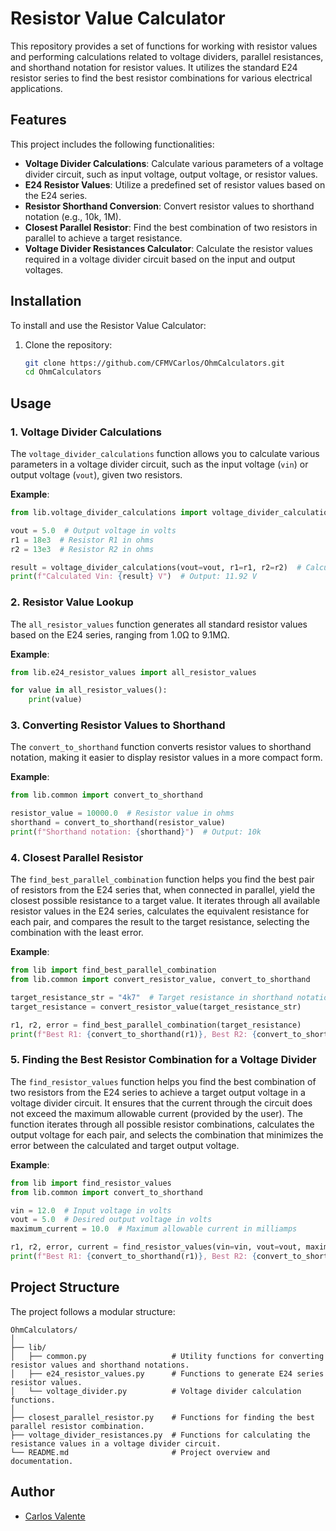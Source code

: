# Resistor Value Calculator

This repository provides a set of functions for working with resistor values and performing calculations related to voltage dividers, parallel resistances, and shorthand notation for resistor values. It utilizes the standard E24 resistor series to find the best resistor combinations for various electrical applications.

## Features

This project includes the following functionalities:
- **Voltage Divider Calculations**: Calculate various parameters of a voltage divider circuit, such as input voltage, output voltage, or resistor values.
- **E24 Resistor Values**: Utilize a predefined set of resistor values based on the E24 series.
- **Resistor Shorthand Conversion**: Convert resistor values to shorthand notation (e.g., 10k, 1M).
- **Closest Parallel Resistor**: Find the best combination of two resistors in parallel to achieve a target resistance.
- **Voltage Divider Resistances Calculator**: Calculate the resistor values required in a voltage divider circuit based on the input and output voltages.

## Installation

To install and use the Resistor Value Calculator:

1. Clone the repository:

    ```bash
    git clone https://github.com/CFMVCarlos/OhmCalculators.git
    cd OhmCalculators
    ```

## Usage

### 1. Voltage Divider Calculations

The `voltage_divider_calculations` function allows you to calculate various parameters in a voltage divider circuit, such as the input voltage (`vin`) or output voltage (`vout`), given two resistors.

**Example**:

```python
from lib.voltage_divider_calculations import voltage_divider_calculations

vout = 5.0  # Output voltage in volts
r1 = 18e3  # Resistor R1 in ohms
r2 = 13e3  # Resistor R2 in ohms

result = voltage_divider_calculations(vout=vout, r1=r1, r2=r2)  # Calculate Vin
print(f"Calculated Vin: {result} V")  # Output: 11.92 V
```

### 2. Resistor Value Lookup

The `all_resistor_values` function generates all standard resistor values based on the E24 series, ranging from 1.0Ω to 9.1MΩ.

**Example**:

```python
from lib.e24_resistor_values import all_resistor_values

for value in all_resistor_values():
    print(value)
```

### 3. Converting Resistor Values to Shorthand

The `convert_to_shorthand` function converts resistor values to shorthand notation, making it easier to display resistor values in a more compact form.

**Example**:

```python
from lib.common import convert_to_shorthand

resistor_value = 10000.0  # Resistor value in ohms
shorthand = convert_to_shorthand(resistor_value)
print(f"Shorthand notation: {shorthand}")  # Output: 10k
```

### 4. Closest Parallel Resistor

The `find_best_parallel_combination` function helps you find the best pair of resistors from the E24 series that, when connected in parallel, yield the closest possible resistance to a target value. It iterates through all available resistor values in the E24 series, calculates the equivalent resistance for each pair, and compares the result to the target resistance, selecting the combination with the least error.

**Example**:

```python
from lib import find_best_parallel_combination
from lib.common import convert_resistor_value, convert_to_shorthand

target_resistance_str = "4k7"  # Target resistance in shorthand notation (e.g., '4k7')
target_resistance = convert_resistor_value(target_resistance_str)

r1, r2, error = find_best_parallel_combination(target_resistance)
print(f"Best R1: {convert_to_shorthand(r1)}, Best R2: {convert_to_shorthand(r2)} with error: {error:.4f}")
```

### 5. Finding the Best Resistor Combination for a Voltage Divider

The `find_resistor_values` function helps you find the best combination of two resistors from the E24 series to achieve a target output voltage in a voltage divider circuit. It ensures that the current through the circuit does not exceed the maximum allowable current (provided by the user). The function iterates through all possible resistor combinations, calculates the output voltage for each pair, and selects the combination that minimizes the error between the calculated and target output voltage.

**Example**:

```python
from lib import find_resistor_values
from lib.common import convert_to_shorthand

vin = 12.0  # Input voltage in volts
vout = 5.0  # Desired output voltage in volts
maximum_current = 10.0  # Maximum allowable current in milliamps

r1, r2, error, current = find_resistor_values(vin=vin, vout=vout, maximum_current=maximum_current)
print(f"Best R1: {convert_to_shorthand(r1)}, Best R2: {convert_to_shorthand(r2)} with error: {error:.4f} and current: {current*1e3:.4f} mA")
```

## Project Structure

The project follows a modular structure:

```
OhmCalculators/
│
├── lib/
│   ├── common.py                   # Utility functions for converting resistor values and shorthand notations.
│   ├── e24_resistor_values.py      # Functions to generate E24 series resistor values.
│   └── voltage_divider.py          # Voltage divider calculation functions.
│
├── closest_parallel_resistor.py    # Functions for finding the best parallel resistor combination.
├── voltage_divider_resistances.py  # Functions for calculating the resistance values in a voltage divider circuit.
└── README.md                       # Project overview and documentation.
```

## Author

- [Carlos Valente](https://github.com/CFMVCarlos)